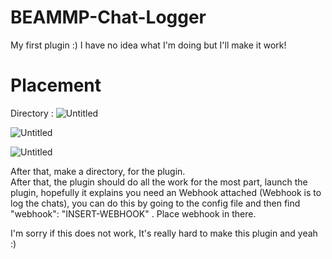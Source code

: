 # BEAMMP-Chat-Logger
My first plugin :) I have no idea what I'm doing but I'll make it work!


# Placement 
Directory : 
![Untitled](https://github.com/Diloforce/BEAMMP-Chat-Logger/assets/150070160/10ece24d-ad2a-4c8d-afb1-99ff916bf005)

![Untitled](https://github.com/Diloforce/BEAMMP-Chat-Logger/assets/150070160/d1910404-c523-48b3-a4f5-dfdcf601eaa0)

![Untitled](https://github.com/Diloforce/BEAMMP-Chat-Logger/assets/150070160/23e56f10-86cd-4bf7-8685-221121e6366e)

After that, make a directory, for the plugin.  
After that, the plugin should do all the work for the most part, launch the plugin, hopefully it explains you need an Webhook attached (Webhook is to log the chats), you can do this by going to the config file and then find "webhook": "INSERT-WEBHOOK" . Place webhook in there. 

I'm sorry if this does not work, It's really hard to make this plugin and yeah :)
